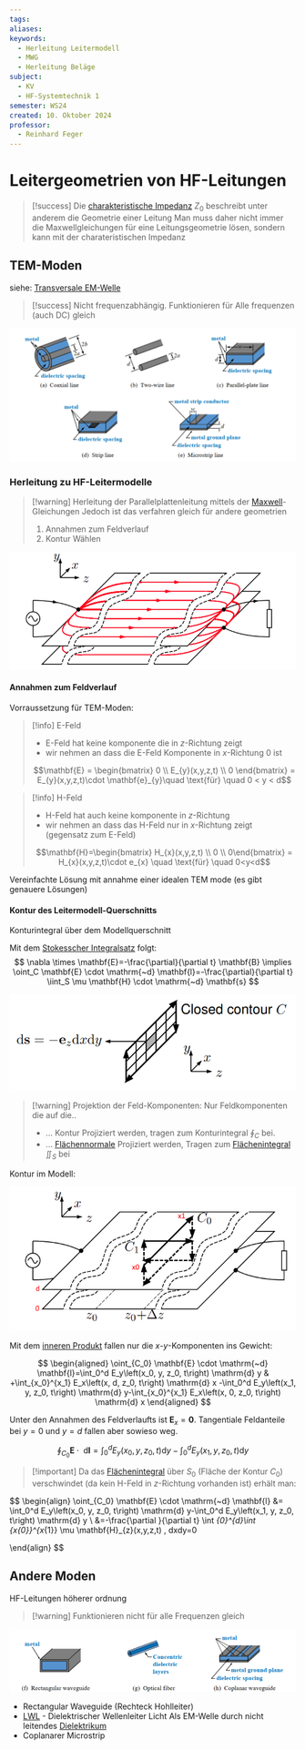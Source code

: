 ```yaml
---
tags: 
aliases: 
keywords:
  - Herleitung Leitermodell
  - MWG
  - Herleitung Beläge
subject:
  - KV
  - HF-Systemtechnik 1
semester: WS24
created: 10. Oktober 2024
professor:
  - Reinhard Feger
---
```

 

# Leitergeometrien von HF-Leitungen

> [!success] Die [charakteristische Impedanz](Leitungswellenwiderstand.md) $Z_{0}$ beschreibt unter anderem die Geometrie einer Leitung
> Man muss daher nicht immer die Maxwellgleichungen für eine Leitungsgeometrie lösen, sondern kann mit der charateristischen Impedanz 

## TEM-Moden

siehe: [Transversale EM-Welle](Transversale%20Elektromagnetische%20Welle.md)

> [!success] Nicht frequenzabhängig. Funktionieren für Alle frequenzen (auch DC) gleich


![invert_dark](assets/TEM-Moden.png)

### Herleitung zu HF-Leitermodelle

> [!warning] Herleitung der Parallelplattenleitung mittels der [Maxwell](../Elektrotechnik/Maxwell.md)-Gleichungen
> Jedoch ist das verfahren gleich für andere geometrien
> 1. Annahmen zum Feldverlauf
> 2. Kontur Wählen
> 
> 

![invert_dark](HF-Technik/assets/TEM-Plattenleitung.png)

#### Annahmen zum Feldverlauf

Vorraussetzung für TEM-Moden:

> [!info] E-Feld
> - E-Feld hat keine komponente die in $z$-Richtung zeigt
> - wir nehmen an dass die E-Feld Komponente in $x$-Richtung 0 ist
> 
> $$\mathbf{E} = \begin{bmatrix} 0 \\ E_{y}(x,y,z,t) \\ 0 \end{bmatrix} = E_{y}(x,y,z,t)\cdot \mathbf{e}_{y}\quad \text{für} \quad 0 < y < d$$
> 


 > [!info] H-Feld
 > - H-Feld hat auch keine komponente in $z$-Richtung
 > - wir nehmen an dass das H-Feld nur in $x$-Richtung zeigt (gegensatz zum E-Feld)
 >
 > $$\mathbf{H}=\begin{bmatrix} H_{x}(x,y,z,t) \\ 0 \\ 0\end{bmatrix} = H_{x}(x,y,z,t)\cdot e_{x} \quad \text{für} \quad 0<y<d$$
 
Vereinfachte Lösung mit annahme einer idealen TEM mode (es gibt genauere Lösungen)

#### Kontur des Leitermodell-Querschnitts

Konturintegral über dem Modellquerschnitt

Mit dem [Stokesscher Integralsatz](../Mathematik/Stokesscher%20Integralsatz.md) folgt:
$$
\nabla \times \mathbf{E}=-\frac{\partial}{\partial t} \mathbf{B} \implies \oint_C \mathbf{E} \cdot \mathrm{~d} \mathbf{l}=-\frac{\partial}{\partial t} \iint_S \mu \mathbf{H} \cdot \mathrm{~d} \mathbf{s}
$$

![invert_dark](assets/ContourINt.png)


> [!warning] Projektion der Feld-Komponenten: Nur Feldkomponenten die auf die..
> 
> - ... Kontur Projiziert werden, tragen zum Konturintegral $\oint_{C}$ bei.
> - ... [Flächennormale](Elektrotechnik/Flächenvektor.md) Projiziert werden, Tragen zum [Flächenintegral](Elektrotechnik/Flächenintegral.md) $\iint_{S}$ bei 

Kontur im Modell:

![invert_dark](assets/KonturInPlatengeometrie.png)

Mit dem [inneren Produkt](Mathematik/Algebra/Skalarprodukt.md) fallen nur die $x$-$y$-Komponenten ins Gewicht:

$$
\begin{aligned}
\oint_{C_0} \mathbf{E} \cdot \mathrm{~d} \mathbf{l}=\int_0^d E_y\left(x_0, y, z_0, t\right) \mathrm{d} y & +\int_{x_0}^{x_1} E_x\left(x, d, z_0, t\right) \mathrm{d} x -\int_0^d E_y\left(x_1, y, z_0, t\right) \mathrm{d} y-\int_{x_0}^{x_1} E_x\left(x, 0, z_0, t\right) \mathrm{d} x
\end{aligned}
$$

Unter den Annahmen des Feldverlaufts ist $\mathbf{E}_{x}=\mathbf{0}$. Tangentiale Feldanteile bei $y=0$ und $y=d$ fallen aber sowieso weg.

$$
\oint_{C_0} \mathbf{E} \cdot \mathrm{~d} \mathbf{l}=\int_0^d E_y\left(x_0, y, z_0, t\right) \mathrm{d} y-\int_0^d E_y\left(x_1, y, z_0, t\right) \mathrm{d} y
$$

> [!important] Da das [Flächenintegral](../Elektrotechnik/Flächenintegral.md) über $S_{0}$ (Fläche der Kontur $C_{0}$) verschwindet (da kein H-Feld in $z$-Richtung vorhanden ist) erhält man:
>

$$
\begin{align}
\oint_{C_0} \mathbf{E} \cdot \mathrm{~d} \mathbf{l} &= \int_0^d E_y\left(x_0, y, z_0, t\right) \mathrm{d} y-\int_0^d E_y\left(x_1, y, z_0, t\right) \mathrm{d} y \\
&=-\frac{\partial }{\partial t} \int _{0}^{d}\int _{x_{0}}^{x_{1}} \mu \mathbf{H}_{z}(x,y,z,t) \, dxdy=0 

\end{align}
$$

## Andere Moden

HF-Leitungen höherer ordnung

> [!warning] Funktionieren nicht für alle Frequenzen gleich

![invert_dark](assets/nonTEM.png)

- Rectangular Waveguide (Rechteck Hohlleiter)
- [LWL](Lichtwellenleiter.md) - Dielektrischer Wellenleiter Licht Als EM-Welle durch nicht leitendes [Dielektrikum](../Elektrotechnik/Dielektrikum.md)
- Coplanarer Microstrip


